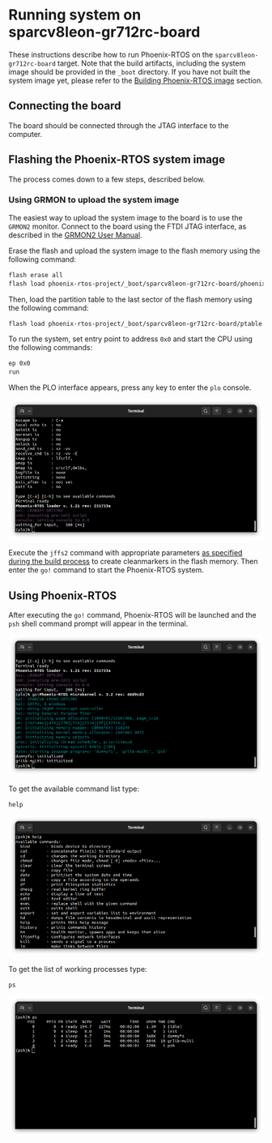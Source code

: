 # Running system on <nobr>sparcv8leon-gr712rc-board</nobr>

These instructions describe how to run Phoenix-RTOS on the `sparcv8leon-gr712rc-board` target. Note that the build
artifacts, including the system image should be provided in the `_boot` directory. If you have not built the system
image yet, please refer to the [Building Phoenix-RTOS image](../building/index.md) section.

## Connecting the board

The board should be connected through the JTAG interface to the computer.

## Flashing the Phoenix-RTOS system image

The process comes down to a few steps, described below.

### Using GRMON to upload the system image

The easiest way to upload the system image to the board is to use the `GRMON2` monitor. Connect to the board using the
FTDI JTAG interface, as described in the [GRMON2 User Manual](https://www.gaisler.com/doc/grmon2.pdf).

Erase the flash and upload the system image to the flash memory using the following command:

```bash
flash erase all
flash load phoenix-rtos-project/_boot/sparcv8leon-gr712rc-board/phoenix.disk 0x0
```

Then, load the partition table to the last sector of the flash memory using the following command:

```bash
flash load phoenix-rtos-project/_boot/sparcv8leon-gr712rc-board/ptable.img 0x7f0000
```

To run the system, set entry point to address `0x0` and start the CPU using the following commands:

```bash
ep 0x0
run
```

When the PLO interface appears, press any key to enter the `plo` console.

![Image](_images/gr712rc-plo.png)

<!-- markdownlint-disable -->
Execute the `jffs2` command with appropriate parameters
[as specified during the build process](https://github.com/phoenix-rtos/phoenix-rtos-project/blob/3030c9bf06b0abd6c2b9b160bb305b636ac2ba1e/_targets/sparcv8leon/gr712rc/build.project#L84)
to create cleanmarkers in the flash memory. Then enter the `go!` command to start the Phoenix-RTOS system.
<!-- markdownlint-enable -->

## Using Phoenix-RTOS

After executing the `go!` command, Phoenix-RTOS will be launched and the `psh` shell command prompt will appear in the
terminal.

![Image](_images/gr712rc-start.png)

To get the available command list type:

```console
help
```

![Image](_images/gr712rc-help.png)

To get the list of working processes type:

```console
ps
```

![Image](_images/gr712rc-ps.png)
